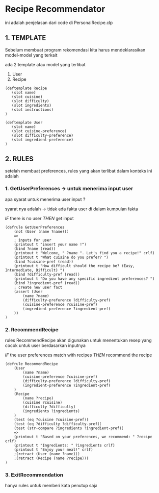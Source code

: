 # Recipe Recommendator

ini adalah penjelasan dari code di PersonalRecipe.clp

## 1. TEMPLATE
Sebelum membuat program rekomendasi kita harus
mendeklarasikan model-model yang terkait

ada 2 template atau model yang terlibat 
1. User
1. Recipe

```jess
(deftemplate Recipe
   (slot name)
   (slot cuisine)
   (slot difficulty)
   (slot ingredients)
   (slot instructions)
)

(deftemplate User
   (slot name)
   (slot cuisine-preference)
   (slot difficulty-preference)
   (slot ingredient-preference)
)
```

## 2. RULES
setelah membuat preferences, rules yang akan terlibat
dalam konteks ini adalah

### 1. GetUserPreferences -> untuk menerima input user
apa syarat untuk menerima user input ?

syarat nya adalah -> tidak ada fakta user di dalam kumpulan fakta

*IF* there is no user *THEN* get input

``` jess
(defrule GetUserPreferences
    (not (User (name ?name)))
    =>
    ; inputs for user
    (printout t "insert your name !")
    (bind ?name (read))
    (printout t "Welcome, " ?name ". Let's find you a recipe!" crlf)
    (printout t "What cuisine do you prefer? ")
    (bind ?cuisine-pref (read))
    (printout t "How difficult should the recipe be? (Easy, Intermediate, Difficult) ")
    (bind ?difficulty-pref (read))
    (printout t "Do you have any specific ingredient preferences? ")
    (bind ?ingredient-pref (read))
    ; create new user fact
    (assert (User 
        (name ?name)
        (difficulty-preference ?difficulty-pref)
        (cuisine-preference ?cuisine-pref)
        (ingredient-preference ?ingredient-pref)
    ))
)
```

### 2. RecommendRecipe
rules RecommendRecipe akan digunakan untuk menentukan
resep yang cocok untuk user berdasarkan inputnya

*IF* the user preferences match with recipes *THEN*
recommend the recipe

``` jess
(defrule RecommendRecipe
    (User 
        (name ?name)
        (cuisine-preference ?cuisine-pref)
        (difficulty-preference ?difficulty-pref)
        (ingredient-preference ?ingredient-pref)
    )
    (Recipe 
        (name ?recipe)
        (cuisine ?cuisine)
        (difficulty ?difficulty)
        (ingredients ?ingredients)
    )
    (test (eq ?cuisine ?cuisine-pref))
    (test (eq ?difficulty ?difficulty-pref))
    (test (str-compare ?ingredients ?ingredient-pref))
    =>
    (printout t "Based on your preferences, we recommend: " ?recipe crlf)
    (printout t "Ingredients: " ?ingredients crlf)
    (printout t "Enjoy your meal!" crlf)
    ;(retract (User (name ?name)))
    ;(retract (Recipe (name ?recipe)))
)
```

### 3. ExitRecommendation
hanya rules untuk memberi kata penutup saja
